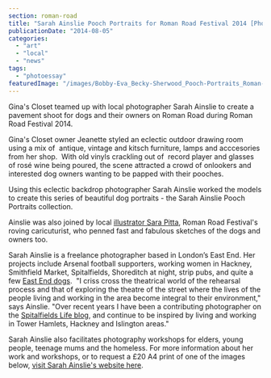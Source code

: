 ```yaml
---
section: roman-road
title: "Sarah Ainslie Pooch Portraits for Roman Road Festival 2014 [Photoessay]"
publicationDate: "2014-08-05"
categories: 
  - "art"
  - "local"
  - "news"
tags: 
  - "photoessay"
featuredImage: "/images/Bobby-Eva_Becky-Sherwood_Pooch-Portraits_Roman-Road-Festival_photo-Sarah-Ainslie.jpg"
---
```


Gina's Closet teamed up with local photographer Sarah Ainslie to create a pavement shoot for dogs and their owners on Roman Road during Roman Road Festival 2014.

Gina's Closet owner Jeanette styled an eclectic outdoor drawing room using a mix of  antique, vintage and kitsch furniture, lamps and acccesories from her shop.  With old vinyls crackling out of  record player and glasses of rosé wine being poured, the scene attracted a crowd of onlookers and interested dog owners wanting to be papped with their pooches.

Using this eclectic backdrop photographer Sarah Ainslie worked the models to create this series of beautiful dog portraits - the Sarah Ainslie Pooch Portraits collection.

Ainslie was also joined by local [illustrator Sara Pitta](https://www.sarapitta.com/ "Sara Pitta website"), Roman Road Festival's roving caricuturist, who penned fast and fabulous sketches of the dogs and owners too.

Sarah Ainslie is a freelance photographer based in London’s East End. Her projects include Arsenal football supporters, working women in Hackney, Smithfield Market, Spitalfields, Shoreditch at night, strip pubs, and quite a few [East End dogs](https://spitalfieldslife.com/2011/05/03/the-dogs-of-spitalfields/ "Dogs of Spitalfields article").  "I criss cross the theatrical world of the rehearsal process and that of exploring the theatre of the street where the lives of the people living and working in the area become integral to their environment," says Ainslie. "Over recent years I have been a contributing photographer on the [Spitalfields Life blog](https://spitalfieldslife.com/ "Spitalfields Life blog"), and continue to be inspired by living and working in Tower Hamlets, Hackney and Islington areas."

Sarah Ainslie also facilitates photography workshops for elders, young people, teenage mums and the homeless. For more information about her work and workshops, or to request a £20 A4 print of one of the images below, [visit Sarah Ainslie's website here](https://www.sarahainslie.com/ "Sarah Ainslie's website").
